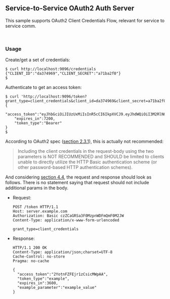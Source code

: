 ## Service-to-Service OAuth2 Auth Server

This sample supports OAuth2 Client Credentials Flow, relevant for service to service comm.

<br/>

### Usage

Create/get a set of credentials:

```shell
$ curl http://localhost:9096/credentials
{"CLIENT_ID":"da374969","CLIENT_SECRET":"a71ba2f0"}
$
```

Authenticate to get an access token:

```shell
$ curl 'http://localhost:9096/token?grant_type=client_credentials&client_id=da374969&client_secret=a71ba2f0'
{
    "access_token":"eyJhbGciOiJIUzUxMiIsInR5cCI6IkpXVCJ9.eyJhdWQiOiI3M2RlNGViMCIsImV4cCI6MTYyNTc2MDE2NH0.bAsWHqwmmrk22BisWWkfDicQXnvLdkG7RVm5Y6ITWzC7fyz8fMFsYHnHwGnMWG66OyPaVgAVGLVLgzEEJtijEw",
    "expires_in":7200,
    "token_type":"Bearer"
}
$
```

According to OAuth2 spec ([section 2.3.1](https://datatracker.ietf.org/doc/html/rfc6749#section-2.3.1)), this is actually not recommended:

> Including the client credentials in the request-body using the two
> parameters is NOT RECOMMENDED and SHOULD be limited to clients unable
> to directly utilize the HTTP Basic authentication scheme (or other
> password-based HTTP authentication schemes).

And considering [section 4.4](https://datatracker.ietf.org/doc/html/rfc6749#section-4.4), the request and response should look as follows. There is no statement saying that request should not include additional params in the body.

- Request:

  ```
  POST /token HTTP/1.1
  Host: server.example.com
  Authorization: Basic czZCaGRSa3F0MzpnWDFmQmF0M2JW
  Content-Type: application/x-www-form-urlencoded

  grant_type=client_credentials
  ```

- Response:

  ```
  HTTP/1.1 200 OK
  Content-Type: application/json;charset=UTF-8
  Cache-Control: no-store
  Pragma: no-cache

  {
    "access_token":"2YotnFZFEjr1zCsicMWpAA",
    "token_type":"example",
    "expires_in":3600,
    "example_parameter":"example_value"
  }
  ```

<br/>
